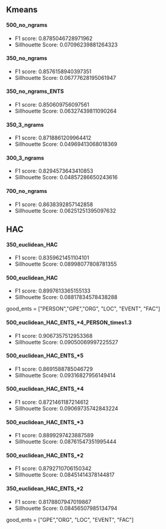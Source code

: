 ## Kmeans
#### 500_no_ngrams
* F1 score: 0.8785046728971962
* Sillhouette Score: 0.07096239881264323

#### 350_no_ngrams
* F1 score: 0.8576158940397351
* Sillhouette Score: 0.06777628195061947

#### 350_no_ngrams_ENTS
* F1 score: 0.850609756097561
* Sillhouette Score: 0.06327439811090264

#### 350_3_ngrams
* F1 score: 0.8718861209964412
* Sillhouette Score: 0.04969413068018369

#### 300_3_ngrams
* F1 score: 0.8294573643410853
* Sillhouette Score: 0.04857286650243616

#### 700_no_ngrams
* F1 score: 0.8638392857142858
* Sillhouette Score: 0.06251251395097632



## HAC

#### 350_euclidean_HAC
* F1 score: 0.8359621451104101
* Sillhouette Score: 0.08998077808781355

#### 500_euclidean_HAC
* F1 score: 0.8997613365155133
* Sillhouette Score: 0.08817834578438288


good_ents = ["PERSON","GPE","ORG", "LOC", "EVENT", "FAC"]

#### 500_euclidean_HAC_ENTS_*4_PERSON_times1.3
* F1 score: 0.9067357512953368
* Sillhouette Score: 0.09050069997225527

#### 500_euclidean_HAC_ENTS_*5
* F1 score: 0.8691588785046729
* Sillhouette Score: 0.09316827956149414

#### 500_euclidean_HAC_ENTS_*4
* F1 score: 0.8721461187214612
* Sillhouette Score: 0.09069735742843224

#### 500_euclidean_HAC_ENTS_*3
* F1 score: 0.8899297423887589
* Sillhouette Score: 0.08761547351995444

#### 500_euclidean_HAC_ENTS_*2
* F1 score: 0.8792710706150342
* Sillhouette Score: 0.08451414378144817

#### 350_euclidean_HAC_ENTS_*2
* F1 score: 0.8178807947019867
* Sillhouette Score: 0.08456507985134794

good_ents = ["GPE","ORG", "LOC", "EVENT", "FAC"]

